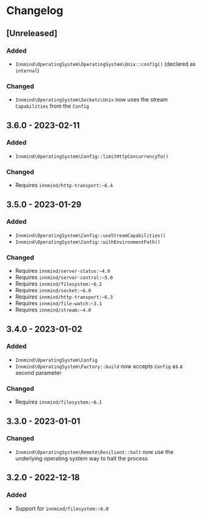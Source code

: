 # Changelog

## [Unreleased]

### Added

- `Innmind\OperatingSystem\OperatingSystem\Unix::config()` (declared as `internal`)

### Changed

- `Innmind\OperatingSystem\Sockets\Unix` now uses the stream `Capabilities` from the `Config`

## 3.6.0 - 2023-02-11

### Added

- `Innmind\OperatingSystem\Config::limitHttpConcurrencyTo()`

### Changed

- Requires `innmind/http-transport:~6.4`

## 3.5.0 - 2023-01-29

### Added

- `Innmind\OperatingSystem\Config::useStreamCapabilities()`
- `Innmind\OperatingSystem\Config::withEnvironmentPath()`

### Changed

- Requires `innmind/server-status:~4.0`
- Requires `innmind/server-control:~5.0`
- Requires `innmind/filesystem:~6.2`
- Requires `innmind/socket:~6.0`
- Requires `innmind/http-transport:~6.3`
- Requires `innmind/file-watch:~3.1`
- Requires `innmind/stream:~4.0`

## 3.4.0 - 2023-01-02

### Added

- `Innmind\OperatingSystem\Config`
- `Innmind\OperatingSystem\Factory::build` now accepts `Config` as a second parameter

### Changed

- Requires `innmind/filesystem:~6.1`

## 3.3.0 - 2023-01-01

### Changed

- `Innmind\OperatingSystem\Remote\Resilient::halt` now use the underlying operating system way to halt the process

## 3.2.0 - 2022-12-18

### Added

- Support for `innmind/filesystem:~6.0`
